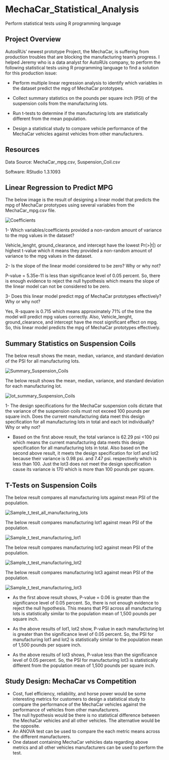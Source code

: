 # MechaCar_Statistical_Analysis
Perform statistical tests using R programming language

## Project Overview

AutosRUs’ newest prototype Project, the MechaCar, is suffering from production troubles that are blocking the manufacturing team’s progress. I helped Jeremy who is a data analyst for AutoRUs company, to perform the following statistical tests using R programming language to find a solution for this production issue:

 - Perform multiple linear regression analysis to identify which variables in the dataset predict the mpg of MechaCar prototypes.
 
 - Collect summary statistics on the pounds per square inch (PSI) of the suspension coils from the manufacturing lots.
 
 - Run t-tests to determine if the manufacturing lots are statistically different from the mean population.
 
 - Design a statistical study to compare vehicle performance of the MechaCar vehicles against vehicles from other manufacturers. 

## Resources

Data Source: MechaCar_mpg.csv, Suspension_Coil.csv

Software: RStudio 1.3.1093

## Linear Regression to Predict MPG

The below image is the result of designing a linear model that predicts the mpg of MechaCar prototypes using several variables from the MechaCar_mpg.csv file. 

![Coefficients](https://user-images.githubusercontent.com/71282697/104851499-2d24c080-58aa-11eb-86ae-e751c232da18.png)


 1- Which variables/coefficients provided a non-random amount of variance to the mpg values in the dataset?
 
 Vehicle_lenght, ground_clearance, and intercept have the lowest Pr(>|t|) or highest t-value which it means they provided a non-random amount of variance to the mpg values in the dataset.
 
 2- Is the slope of the linear model considered to be zero? Why or why not?
 
 P-value = 5.35e-11 is less than significance level of 0.05 percent. So, there is enough evidence to reject the null hypothesis which means the slope of the linear model can not be considered to be zero.
 
 3- Does this linear model predict mpg of MechaCar prototypes effectively? Why or why not?
 
Yes, R-square is 0.715 which means approximately 71% of the time the model will predict mpg values correctly. Also, Vehicle_lenght, ground_clearance, and intercept have the most significant effect on mpg. So, this linear model predicts the mpg of MechaCar prototypes effectively.

## Summary Statistics on Suspension Coils

The below result shows the mean, median, variance, and standard deviation of the PSI for all manufacturing lots.

![Summary_Suspension_Coils](https://user-images.githubusercontent.com/71282697/104851563-88ef4980-58aa-11eb-87b3-047f69012e54.png)

The below result shows the mean, median, variance, and standard deviation for each manufacturing lot.

![lot_summary_Suspension_Coils](https://user-images.githubusercontent.com/71282697/104851581-b3d99d80-58aa-11eb-8b1c-17a41a9e2db2.png)


1- The design specifications for the MechaCar suspension coils dictate that the variance of the suspension coils must not exceed 100 pounds per square inch. Does the current manufacturing data meet this design specification for all manufacturing lots in total and each lot individually? Why or why not?

 - Based on the first above result, the total variance is 62.29 psi <100 psi which means the current manufacturing data meets this design specification for all manufacturing lots in total. Also based on the second above result, it meets the design specification for lot1 and lot2 because their variance is 0.98 psi. and 7.47 psi. respectively which is less than 100. Just the lot3 does not meet the design specification cause its variance is 170 which is more than 100 pounds per square.

## T-Tests on Suspension Coils

The below result compares all manufacturing lots against mean PSI of the population.

![Sample_t_test_all_manufacturing_lots](https://user-images.githubusercontent.com/71282697/104854922-49325d00-58be-11eb-9b26-8de02365088c.png)

The below result compares manufacturing lot1 against mean PSI of the population.

![Sample_t_test_manufacturing_lot1](https://user-images.githubusercontent.com/71282697/104854939-6ebf6680-58be-11eb-82a8-ec998907db08.png)

The below result compares manufacturing lot2 against mean PSI of the population.

![Sample_t_test_manufacturing_lot2](https://user-images.githubusercontent.com/71282697/104854949-88f94480-58be-11eb-8479-e0152f96349b.png)

The below result compares manufacturing lot3 against mean PSI of the population.

![Sample_t_test_manufacturing_lot3](https://user-images.githubusercontent.com/71282697/104854968-a7f7d680-58be-11eb-9027-d6cd173befe5.png)

 - As the first above result shows, P-value = 0.06 is greater than the significance level of 0.05 percent. So, there is not enough evidence to reject the null hypothesis. This means that PSI across all manufacturing lots is statistically similar to the population mean of 1,500 pounds per square inch.
 
 - As the above results of lot1, lot2 show, P-value in each manufacturing lot is greater than the significance level of 0.05 percent. So, the PSI for manufacturing lot1 and lot2 is statistically similar to the population mean of 1,500 pounds per square inch.
 
 - As the above results of lot3 shows, P-value less than the significance level of 0.05 percent. So, the PSI for manufacturing lot3 is statistically different from the population mean of 1,500 pounds per square inch.

## Study Design: MechaCar vs Competition

- Cost, fuel efficiency, reliability, and horse power would be some interesting metrics for customers to design a statistical study to compare the performance of the MechaCar vehicles against the performance of vehicles from other manufacturers. 
- The null hypothesis would be there is no statistical difference between the MechaCar vehicles and all other vehicles. The alternative would be the opposite.
- An ANOVA test can be used to compare the each metric means across the different manufacturers.
- One dataset containing MechaCar vehicles data regarding above metrics and all other vehicles manufacturers can be used to perform the test.


